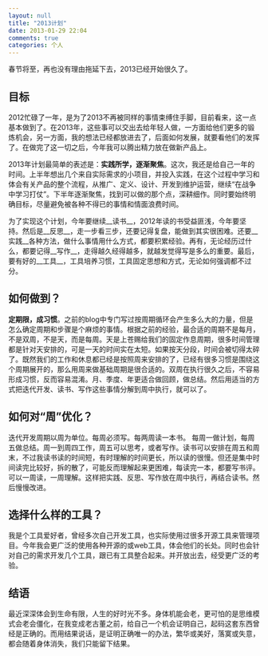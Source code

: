 ```yaml
---
layout: null
title: "2013计划"
date: 2013-01-29 22:04
comments: true
categories: 个人
---
```


春节将至，再也没有理由拖延下去，2013已经开始很久了。

目标
----

2012忙碌了一年，是为了2013不再被同样的事情束缚住手脚，目前看来，这一点基本做到了。在2013年，这些事可以交出去给年轻人做，一方面给他们更多的锻炼机会，另一方面，我的想法已经都放进去了，后面如何发展，就要看他们的发挥了。在做完了这一切之后，今年我可以腾出精力放在做新产品上。

2013年计划最简单的表述是：__实践所学，逐渐聚焦__。这次，我还是给自己一年的时间。上半年想出几个来自实际需求的小项目，并投入实践，在这个过程中学习和体会有关产品的整个流程，从推广、定义、设计、开发到维护运营，继续“在战争中学习打仗”。下半年逐渐聚焦，找到可以做的那个点，深耕细作。同时要始终明确目标，尽量避免被各种不得已的事情和情面浪费时间。

为了实现这个计划，今年要继续__读书__，2012年读的书受益匪浅，今年要坚持。然后是__反思__，走一步看三步，还要记得复盘，能做到其实很困难。还要__实践__各种方法，做什么事情用什么方式，都要积累经验。再有，无论经历过什么，都要记得__写作__，走得越久经得越多，就越发觉得写是多么的重要。最后，要有好的__工具__，工具培养习惯，工具固定思想和方式，无论如何强调都不过分。

如何做到？
---------

__定期限，成习惯__。之前的blog中专门写过按周期循环会产生多么大的力量，但是怎么确定周期和步骤是个麻烦的事情。根据之前的经验，最合适的周期不是每月，不是双周，不是天，而是每周。天是上苍赐给我们的固定作息周期，很多时间管理都是针对天安排的，可是一天的时间实在太短。如果按天分段，时间会被切得太碎了。既然我们的工作和休息都已经是按照周来安排的了，已经有很多习惯是围绕这个周期展开的，那么用周来做基础周期是很合适的。双周在执行很久之后，不容易形成习惯，反而容易混淆。月、季度、年更适合做回顾，做总结。然后用适当的方式把迭代开发、读书、写作这些事情分解到周中执行，就可以了。

如何对“周”优化？
--------------

迭代开发周期以周为单位。每周必须写。每两周读一本书。
每周一做计划，每周五做总结。周一到周四工作，周五可以思考，或者写作。读书可以安排在周五和周末，不过我读书读的时间短，有时理解的时间更长，所以读的很慢。但还是集中时间读完比较好，拆的散了，可能反而理解起来更困难，每读完一本，都要写书评。可以一周读，一周理解。这样把实践、反思、写作放在周中执行，再结合读书。然后慢慢改进。

选择什么样的工具？
---------------

我是个工具爱好者，曾经多次自己开发工具，也实际使用过很多开源工具来管理项目。今年我会更广泛的使用各种开源的或web工具，体会他们的长处。同时也会针对自己的需求开发几个工具，跟已有工具整合起来。并开放出去，经受更广泛的考验。

结语
----

最近深深体会到生命有限，人生的好时光不多。身体机能会老，更可怕的是思维模式会老会僵化，在我变成老古董之前，给自己一个机会证明自己，起码这套东西曾经是正确的。而用结果说话，是证明正确唯一的办法，繁华或美好，落寞或失意，都会随着身体消失，我们只能留下结果。
